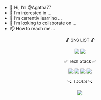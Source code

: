 - 👋 Hi, I’m @Agatha77
- 👀 I’m interested in ...
- 🌱 I’m currently learning ...
- 💞️ I’m looking to collaborate on ...
- 📫 How to reach me ...

<!---
Agatha77/Agatha77 is a ✨ special ✨ repository because its `README.md` (this file) appears on your GitHub profile.
You can click the Preview link to take a look at your changes.
--->

<div align=center>
  
  
  :unlock: SNS LIST :unlock:



  
  <a href="https://velog.io/@yangosi" target="_blank"><img src="https://img.shields.io/badge/Velog-20C997?style=square&logo=Velog&logoColor=white"/></a> <a href="https://medium.com/@jaram1204" target="_blank"><img src="https://img.shields.io/badge/Medium-000000?style=square&logo=Medium&logoColor=white"/></a> <a href="https://medium.com/@jaram1204" target="_blank"></a>



  :white_check_mark: Tech Stack :white_check_mark:   
  
  
  <img src="https://img.shields.io/badge/Python-3776AB?style=square&logo=Python&logoColor=white"/></a> <img src="https://img.shields.io/badge/Pandas-3776AB?style=square&logo=Pandas&logoColor=white"/></a> <img src="https://img.shields.io/badge/Numpy-013243?style=square&logo=Numpy&logoColor=white"/></a> <img src="https://img.shields.io/badge/Jupyter-F37626?style=square&logo=Jupyter&logoColor=white"/> </a>
  
  
  
:mag: TOOLS :mag:
  
  
  
  <img src="https://img.shields.io/badge/VSCode-007ACC?style=square&logo=VSCode&logoColor=white"/></a>
  
</div>


